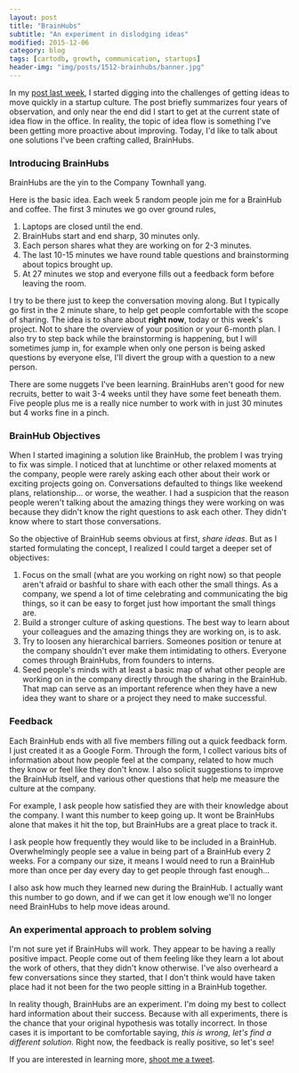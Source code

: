 ```yaml
---
layout: post
title: "BrainHubs"
subtitle: "An experiment in dislodging ideas"
modified: 2015-12-06
category: blog
tags: [cartodb, growth, communication, startups]
header-img: "img/posts/1512-brainhubs/banner.jpg"
---
```


In my [post last week](/blog/2015/12/01/communication/), I started digging into the challenges of getting ideas to move quickly in a startup culture. The post briefly summarizes four years of observation, and only near the end did I start to get at the current state of idea flow in the office. In reality, the topic of idea flow is something I've been getting more proactive about improving. Today, I'd like to talk about one solutions I've been crafting called, BrainHubs.


### Introducing BrainHubs

BrainHubs are the yin to the Company Townhall yang.

Here is the basic idea. Each week 5 random people join me for a BrainHub and coffee. The first 3 minutes we go over ground rules,

1. Laptops are closed until the end.
2. BrainHubs start and end sharp, 30 minutes only.
3. Each person shares what they are working on for 2-3 minutes.
4. The last 10-15 minutes we have round table questions and brainstorming about topics brought up.
5. At 27 minutes we stop and everyone fills out a feedback form before leaving the room.

I try to be there just to keep the conversation moving along. But I typically go first in the 2 minute share, to help get people comfortable with the scope of sharing. The idea is to share about **right now**, today or this week's project. Not to share the overview of your position or your 6-month plan. I also try to step back while the brainstorming is happening, but I will sometimes jump in, for example when only one person is being asked questions by everyone else, I'll divert the group with a question to a new person.

There are some nuggets I've been learning. BrainHubs aren't good for new recruits, better to wait 3-4 weeks until they have some feet beneath them. Five people plus me is a really nice number to work with in just 30 minutes but 4 works fine in a pinch. 

### BrainHub Objectives

When I started imagining a solution like BrainHub, the problem I was trying to fix was simple. I noticed that at lunchtime or other relaxed moments at the company, people were rarely asking each other about their work or exciting projects going on. Conversations defaulted to things like weekend plans, relationship... or worse, the weather. I had a suspicion that the reason people weren't talking about the amazing things they were working on was because they didn't know the right questions to ask each other. They didn't know where to start those conversations. 

So the objective of BrainHub seems obvious at first, _share ideas_. But as I started formulating the concept, I realized I could target a deeper set of objectives:

1. Focus on the small (what are you working on right now) so that people aren't afraid or bashful to share with each other the small things. As a company, we spend a lot of time celebrating and communicating the big things, so it can be easy to forget just how important the small things are.
2. Build a stronger culture of asking questions. The best way to learn about your colleagues and the amazing things they are working on, is to ask. 
3. Try to loosen any hierarchical barriers. Someones position or tenure at the company shouldn't ever make them intimidating to others. Everyone comes through BrainHubs, from founders to interns. 
4. Seed people's minds with at least a basic map of what other people are working on in the company directly through the sharing in the BrainHub. That map can serve as an important reference when they have a new idea they want to share or a project they need to make successful.

### Feedback

Each BrainHub ends with all five members filling out a quick feedback form. I just created it as a Google Form. Through the form, I collect various bits of information about how people feel at the company, related to how much they know or feel like they don't know. I also solicit suggestions to improve the BrainHub itself, and various other questions that help me measure the culture at the company. 

For example, I ask people how satisfied they are with their knowledge about the company. I want this number to keep going up. It wont be BrainHubs alone that makes it hit the top, but BrainHubs are a great place to track it. 

I ask people how frequently they would like to be included in a BrainHub. Overwhelmingly people see a value in being part of a BrainHub every 2 weeks. For a company our size, it means I would need to run a BrainHub more than once per day every day to get people through fast enough... 

I also ask how much they learned new during the BrainHub. I actually want this number to go down, and if we can get it low enough we'll no longer need BrainHubs to help move ideas around.

### An experimental approach to problem solving

I'm not sure yet if BrainHubs will work. They appear to be having a really positive impact. People come out of them feeling like they learn a lot about the work of others, that they didn't know otherwise. I've also overheard a few conversations since they started, that I don't think would have taken place had it not been for the two people sitting in a BrainHub together. 

In reality though, BrainHubs are an experiment. I'm doing my best to collect hard information about their success. Because with all experiments, there is the chance that your original hypothesis was totally incorrect. In those cases it is important to be comfortable saying, _this is wrong, let's find a different solution_. Right now, the feedback is really positive, so let's see!

If you are interested in learning more, [shoot me a tweet](https://twitter.com/andrewxhill).

